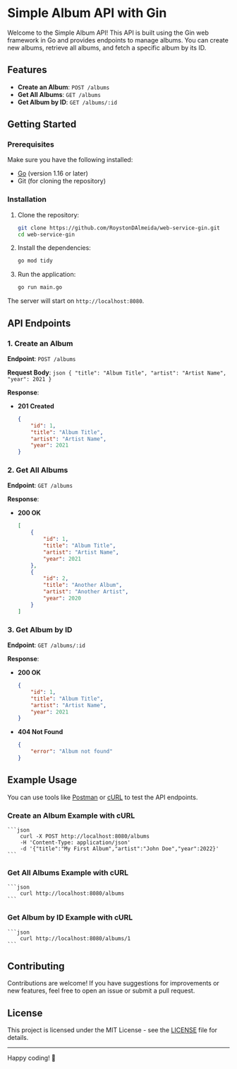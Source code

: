 # Simple Album API with Gin

Welcome to the Simple Album API! This API is built using the Gin web framework in Go and provides endpoints to manage albums. You can create new albums, retrieve all albums, and fetch a specific album by its ID.

## Features

- **Create an Album**: `POST /albums`
- **Get All Albums**: `GET /albums`
- **Get Album by ID**: `GET /albums/:id`

## Getting Started

### Prerequisites

Make sure you have the following installed:

- [Go](https://golang.org/dl/) (version 1.16 or later)
- Git (for cloning the repository)

### Installation

1. Clone the repository:
	```bash
	git clone https://github.com/RoystonDAlmeida/web-service-gin.git
	cd web-service-gin
	```

2. Install the dependencies:

	```bash
	go mod tidy
	```

3. Run the application:

	```bash
	go run main.go
	```

The server will start on `http://localhost:8080`.

## API Endpoints

### 1. Create an Album

**Endpoint**: `POST /albums`

**Request Body**:
	```json
	{
		"title": "Album Title",
		"artist": "Artist Name",
		"year": 2021
	}
	```

**Response**:
- **201 Created**
	```json
	{
		"id": 1,
		"title": "Album Title",
		"artist": "Artist Name",
		"year": 2021
	}
	```

### 2. Get All Albums

**Endpoint**: `GET /albums`

**Response**:
- **200 OK**
	```json
	[
		{
			"id": 1,
			"title": "Album Title",
			"artist": "Artist Name",
			"year": 2021
		},
		{
			"id": 2,
			"title": "Another Album",
			"artist": "Another Artist",
			"year": 2020
		}
	]
	```


### 3. Get Album by ID

**Endpoint**: `GET /albums/:id`

**Response**:
- **200 OK**
	```json
	{
		"id": 1,
		"title": "Album Title",
		"artist": "Artist Name",
		"year": 2021
	}
	```

- **404 Not Found**

	```json
	{
		"error": "Album not found"
	}

## Example Usage

You can use tools like [Postman](https://www.postman.com/) or [cURL](https://curl.se/) to test the API endpoints.

### Create an Album Example with cURL

	```json
		curl -X POST http://localhost:8080/albums
		-H 'Content-Type: application/json'
		-d '{"title":"My First Album","artist":"John Doe","year":2022}'
	```

### Get All Albums Example with cURL

	```json
		curl http://localhost:8080/albums
	```

### Get Album by ID Example with cURL

	```json
		curl http://localhost:8080/albums/1
	```

## Contributing

Contributions are welcome! If you have suggestions for improvements or new features, feel free to open an issue or submit a pull request.

## License

This project is licensed under the MIT License - see the [LICENSE](LICENSE) file for details.

---

Happy coding! 🚀

